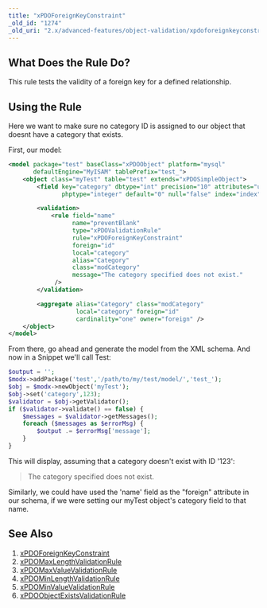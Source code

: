 ```yaml
---
title: "xPDOForeignKeyConstraint"
_old_id: "1274"
_old_uri: "2.x/advanced-features/object-validation/xpdoforeignkeyconstraint"
---
```


## What Does the Rule Do?

This rule tests the validity of a foreign key for a defined relationship.

## Using the Rule

Here we want to make sure no category ID is assigned to our object that doesnt have a category that exists.

First, our model:

``` xml
<model package="test" baseClass="xPDOObject" platform="mysql"
       defaultEngine="MyISAM" tablePrefix="test_">
    <object class="myTest" table="test" extends="xPDOSimpleObject">
        <field key="category" dbtype="int" precision="10" attributes="unsigned"
               phptype="integer" default="0" null="false" index="index" />

        <validation>
            <rule field="name"
                  name="preventBlank"
                  type="xPDOValidationRule"
                  rule="xPDOForeignKeyConstraint"
                  foreign="id"
                  local="category"
                  alias="Category"
                  class="modCategory"
                  message="The category specified does not exist."
             />
        </validation>

        <aggregate alias="Category" class="modCategory"
                   local="category" foreign="id"
                   cardinality="one" owner="foreign" />
    </object>
</model>
```

From there, go ahead and generate the model from the XML schema. And now in a Snippet we'll call Test:

``` php
$output = '';
$modx->addPackage('test','/path/to/my/test/model/','test_');
$obj = $modx->newObject('myTest');
$obj->set('category',123);
$validator = $obj->getValidator();
if ($validator->validate() == false) {
    $messages = $validator->getMessages();
    foreach ($messages as $errorMsg) {
        $output .= $errorMsg['message'];
    }
}
```

This will display, assuming that a category doesn't exist with ID '123':

> The category specified does not exist.

Similarly, we could have used the 'name' field as the "foreign" attribute in our schema, if we were setting our myTest object's category field to that name.

## See Also

1. [xPDOForeignKeyConstraint](xpdo/advanced-features/object-validation/xpdoforeignkeyconstraint)
2. [xPDOMaxLengthValidationRule](xpdo/advanced-features/object-validation/xpdomaxlengthvalidationrule)
3. [xPDOMaxValueValidationRule](xpdo/advanced-features/object-validation/xpdomaxvaluevalidationrule)
4. [xPDOMinLengthValidationRule](xpdo/advanced-features/object-validation/xpdominlengthvalidationrule)
5. [xPDOMinValueValidationRule](xpdo/advanced-features/object-validation/xpdominvaluevalidationrule)
6. [xPDOObjectExistsValidationRule](xpdo/advanced-features/object-validation/xpdoobjectexistsvalidationrule)
